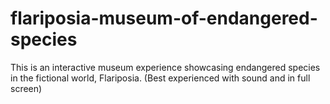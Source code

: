 # flariposia-museum-of-endangered-species

This is an interactive museum experience showcasing endangered species in the fictional world, Flariposia. (Best experienced with sound and in full screen)
